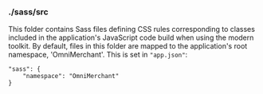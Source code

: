 ### ./sass/src

This folder contains Sass files defining CSS rules corresponding to classes
included in the application's JavaScript code build when using the modern toolkit.
By default, files in this folder are mapped to the application's root namespace, 'OmniMerchant'.
This is set in `"app.json"`:

    "sass": {
        "namespace": "OmniMerchant"
    }